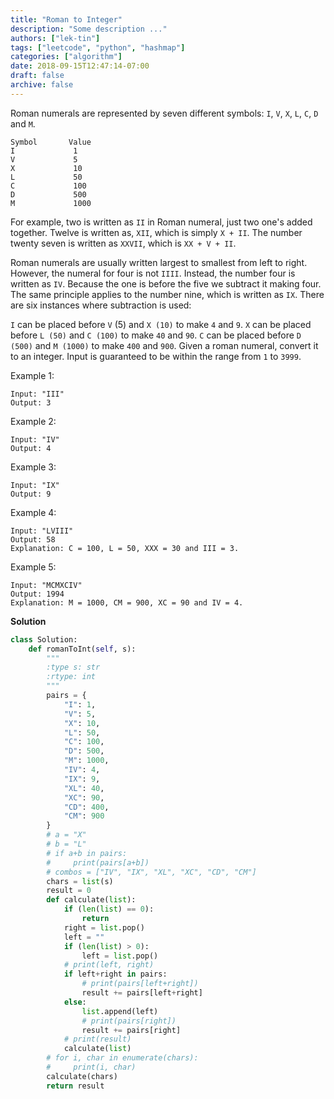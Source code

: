 ```yaml
---
title: "Roman to Integer"
description: "Some description ..."
authors: ["lek-tin"]
tags: ["leetcode", "python", "hashmap"]
categories: ["algorithm"]
date: 2018-09-15T12:47:14-07:00
draft: false
archive: false
---
```

Roman numerals are represented by seven different symbols: `I`, `V`, `X`, `L`, `C`, `D` and `M`.
```
Symbol       Value
I             1
V             5
X             10
L             50
C             100
D             500
M             1000
```
For example, two is written as `II` in Roman numeral, just two one's added together. Twelve is written as, `XII`, which is simply `X + II`. The number twenty seven is written as `XXVII`, which is `XX + V + II`.

Roman numerals are usually written largest to smallest from left to right. However, the numeral for four is not `IIII`. Instead, the number four is written as `IV`. Because the one is before the five we subtract it making four. The same principle applies to the number nine, which is written as `IX`. There are six instances where subtraction is used:

`I` can be placed before `V` (5) and `X (10)` to make `4` and `9`. 
`X` can be placed before `L (50)` and `C (100)` to make `40` and `90`. 
`C` can be placed before `D (500)` and `M (1000)` to make `400` and `900`.
Given a roman numeral, convert it to an integer. Input is guaranteed to be within the range from `1` to `3999`.

Example 1:
```
Input: "III"
Output: 3
```
Example 2:
```
Input: "IV"
Output: 4
```
Example 3:
```
Input: "IX"
Output: 9
```
Example 4:
```
Input: "LVIII"
Output: 58
Explanation: C = 100, L = 50, XXX = 30 and III = 3.
```
Example 5:
```
Input: "MCMXCIV"
Output: 1994
Explanation: M = 1000, CM = 900, XC = 90 and IV = 4.
```

**Solution**
```python
class Solution:
    def romanToInt(self, s):
        """
        :type s: str
        :rtype: int
        """
        pairs = {
            "I": 1,
            "V": 5,
            "X": 10,
            "L": 50,
            "C": 100,
            "D": 500,
            "M": 1000,
            "IV": 4,
            "IX": 9,
            "XL": 40,
            "XC": 90,
            "CD": 400,
            "CM": 900
        }
        # a = "X"
        # b = "L"
        # if a+b in pairs:
        #     print(pairs[a+b])
        # combos = ["IV", "IX", "XL", "XC", "CD", "CM"]
        chars = list(s)
        result = 0
        def calculate(list):
            if (len(list) == 0):
                return
            right = list.pop()
            left = ""
            if (len(list) > 0):
                left = list.pop()
            # print(left, right)
            if left+right in pairs:
                # print(pairs[left+right])
                result += pairs[left+right]
            else:
                list.append(left)
                # print(pairs[right])
                result += pairs[right]
            # print(result)
            calculate(list)
        # for i, char in enumerate(chars):
        #     print(i, char)
        calculate(chars)
        return result
```